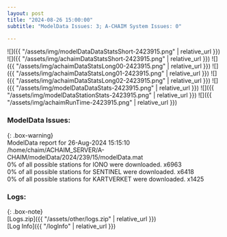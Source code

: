 ```yaml
---
layout: post
title: "2024-08-26 15:00:00"
subtitle: "ModelData Issues: 3; A-CHAIM System Issues: 0"

---
```


![]({{ "/assets/img/modelDataDataStatsShort-2423915.png" | relative_url }})
![]({{ "/assets/img/achaimDataStatsShort-2423915.png" | relative_url }})
![]({{ "/assets/img/achaimDataStatsLong00-2423915.png" | relative_url }})
![]({{ "/assets/img/achaimDataStatsLong01-2423915.png" | relative_url }})
![]({{ "/assets/img/achaimDataStatsLong02-2423915.png" | relative_url }})
![]({{ "/assets/img/modelDataDataStats-2423915.png" | relative_url }})
![]({{ "/assets/img/modelDataStationStats-2423915.png" | relative_url }})
![]({{ "/assets/img/achaimRunTime-2423915.png" | relative_url }})


### ModelData Issues:  
  
{: .box-warning}  
 ModelData report for 26-Aug-2024 15:15:10   
 /home/chaim/ACHAIM_SERVER/A-CHAIM/modelData/2024/239/15/modelData.mat   
 0% of all possible stations for IONO were downloaded. x6963   
 0% of all possible stations for SENTINEL were downloaded. x6418   
 0% of all possible stations for KARTVERKET were downloaded. x1425   
  


### Logs:  
  
{: .box-note}  
[Logs.zip]({{ "/assets/other/logs.zip" | relative_url }})  
[Log Info]({{ "/logInfo" | relative_url }})  

